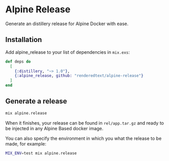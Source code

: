 # Alpine Release

Generate an distillery release for Alpine Docker with ease.

## Installation

Add alpine_release to your list of dependencies in `mix.exs`:

``` elixir
def deps do
  [
    {:distillery, "~> 1.0"},
    {:alpine_release, github: "renderedtext/alpine-release"}
  ]
end
```

## Generate a release

``` bash
mix alpine.release
```

When it finishes, your release can be found in `rel/app.tar.gz` and ready to be
injected in any Alpine Based docker image.

You can also specify the environment in which you what the release to be made, for example:

```bash
MIX_ENV=test mix alpine.release
```
